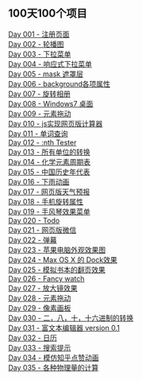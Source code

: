## 100天100个项目

[Day 001 - 注册页面](day001.html)  
[Day 002 - 轮播图](day002.html)  
[Day 003 - 下拉菜单](day003.html)  
[Day 004 - 响应式下拉菜单](day004.html)  
[Day 005 - mask 遮罩层](day005.html)  
[Day 006 - background各项属性](day006.html)  
[Day 007 - 旋转相册](day007.html)  
[Day 008 - Windows7 桌面](day008.html)  
[Day 009 - 元素拖动](day009.html)  
[Day 010 - js实现网页版计算器](day010.html)  
[Day 011 - 单词查询](day011.html)  
[Day 012 - :nth Tester](day012.html)  
[Day 013 - 所有单位的转换](day013.html)  
[Day 014 - 化学元素周期表](day014.html)  
[Day 015 - 中国历史年代表](day015.html)  
[Day 016 - 下雨动画](day016.html)  
[Day 017 - 网页版天气预报](day017.html)  
[Day 018 - 手机旋转属性](day018.html)  
[Day 019 - 手风琴效果菜单](day019.html)  
[Day 020 - Todo](day020.html)  
[Day 021 - 网页版微信]()  
[Day 022 - 弹幕]()  
[Day 023 - 苹果电脑外观效果图](day023.html)  
[Day 024 - Max OS X 的 Dock效果]()  
[Day 025 - 模拟书本的翻页效果]()  
[Day 026 - Fancy watch](day026.html)  
[Day 027 - 放大镜效果]()  
[Day 028 - 元素拖动]()  
[Day 029 - 像素画板](day029.html)  
[Day 030 - 二，八，十，十六进制的转换](day030.html)  
[Day 031 - 富文本编辑器 version 0.1](day031.html)  
[Day 032 - 日历](day032.html)  
[Day 033 - 搜索提示](day033.html)  
[Day 034 - 模仿知乎点赞动画](day034.html)  
[Day 035 - 各种物理量的计算](day035.htmls)  